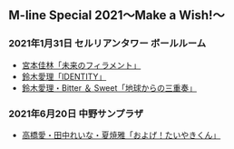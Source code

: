 ## M-line Special 2021～Make a Wish!～

### 2021年1月31日 セルリアンタワー ボールルーム
* [<i class="fa-lg fa-brands fa-youtube"></i> 宮本佳林「未来のフィラメント」](https://www.youtube.com/watch?v=SMRhls7JXMY&t=36m36s)
* [<i class="fa-lg fa-brands fa-youtube"></i> 鈴木愛理「IDENTITY」](https://www.youtube.com/watch?v=HlhMwBvNRnM&t=35m41s)
* [<i class="fa-lg fa-brands fa-youtube"></i> 鈴木愛理・Bitter ＆ Sweet「地球からの三重奏」](https://www.youtube.com/watch?v=pfqSQC37zIc&t=2m40s)

### 2021年6月20日 中野サンプラザ

* [<i class="fa-lg fa-brands fa-youtube"></i> 高橋愛・田中れいな・夏焼雅「およげ！たいやきくん」](https://www.youtube.com/watch?v=v0ei3Dge4-8&t=3m9s)
